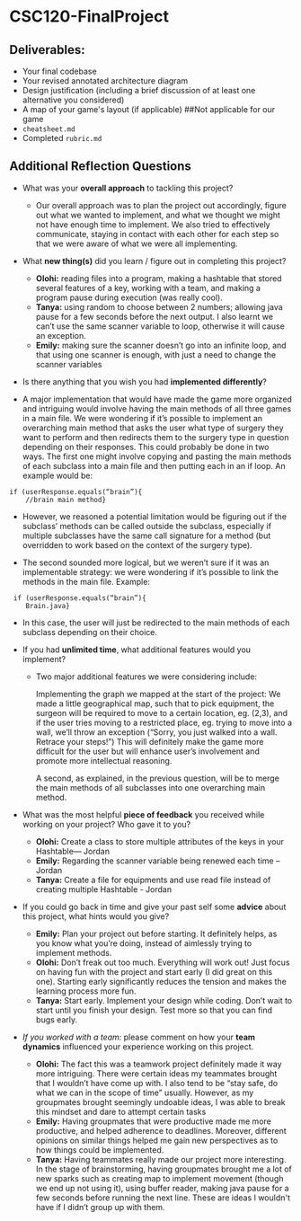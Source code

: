 # CSC120-FinalProject

## Deliverables:
 - Your final codebase 
 - Your revised annotated architecture diagram 
 - Design justification (including a brief discussion of at least one alternative you considered)
 - A map of your game's layout (if applicable) ##Not applicable for our game
 - `cheatsheet.md`
 - Completed `rubric.md`
  
## Additional Reflection Questions
 - What was your **overall approach** to tackling this project?
   - Our overall approach was to plan the project out accordingly, figure out what we wanted to implement, and what we thought we might not have enough time to implement. We also tried to effectively communicate, staying in contact with each other for each step so that we were aware of what we were all implementing.

 - What **new thing(s)** did you learn / figure out in completing this project?
    - **Olohi:** reading files into a program, making a hashtable that stored several features of a key, working with a team, and making a program pause during execution (was really cool).
    - **Tanya:** using random to choose between 2 numbers; allowing java pause for a few seconds before the next output. I also learnt we can’t use the same scanner variable to loop, otherwise it will cause an exception.
    - **Emily:** making sure the scanner doesn’t go into an infinite loop, and that using one scanner is enough, with just a need to change the scanner variables

 - Is there anything that you wish you had **implemented differently**?
- A major implementation that would have made the game more organized and intriguing would involve having the main methods of all three games in a main file. We were wondering if it’s possible to implement an overarching main method that asks the user what type of surgery they want to perform and then redirects them to the surgery type in question depending on their responses. This could probably be done in two ways. The first one might involve copying and pasting the main methods of each subclass into a main file and then putting each in an if loop. An example would be:
```
if (userResponse.equals(“brain”){
	//brain main method}
```
- However, we reasoned a potential limitation would be figuring out if the subclass’ methods can be called outside the subclass, especially if multiple subclasses have the same call signature for a method (but overridden to work based on the context of the surgery type). 

- The second sounded more logical, but we weren’t sure if it was an implementable strategy: we were wondering if it’s possible to link the methods in the main file. Example:
```
 if (userResponse.equals(“brain”){
	Brain.java}
```
 - In this case, the user will just be redirected to the main methods of each subclass depending on their choice. 

 - If you had **unlimited time**, what additional features would you implement?
    - Two major additional features we were considering include:
      
      Implementing the graph we mapped at the start of the project: We made a little geographical map, such that to pick equipment, the surgeon will be required to move to a certain location, eg. (2,3), and if the user tries moving to a restricted place, eg. trying to move into a wall, we’ll throw an exception (“Sorry, you just walked into a wall. Retrace your steps!”) This will definitely make the game more difficult for the user but will enhance user’s involvement and promote more intellectual reasoning.
      
      A second, as explained, in the previous question, will be to merge the main methods of all subclasses into one overarching main method.

 - What was the most helpful **piece of feedback** you received while working on your project? Who gave it to you?
    - **Olohi:** Create a class to store multiple attributes of the keys in your Hashtable— Jordan
    - **Emily:** Regarding the scanner variable being renewed each time – Jordan
    - **Tanya:** Create a file for equipments and use read file instead of creating multiple Hashtable - Jordan
  
 - If you could go back in time and give your past self some **advice** about this project, what hints would you give?
    - **Emily:** Plan your project out before starting. It definitely helps, as you know what you’re doing, instead of aimlessly trying to implement methods.
    - **Olohi:** Don’t freak out too much. Everything will work out! Just focus on having fun with the project and start early (I did great on this one). Starting early significantly reduces the tension and makes the learning process more fun.
    - **Tanya:** Start early. Implement your design while coding. Don’t wait to start until you finish your design. Test more so that you can find bugs early.

 - _If you worked with a team:_ please comment on how your **team dynamics** influenced your experience working on this project.
    - **Olohi:** The fact this was a teamwork project definitely made it way more intriguing. There were certain ideas my teammates brought that I wouldn’t have come up with. I also tend to be “stay safe, do what we can in the scope of time” usually. However, as my groupmates brought seemingly undoable ideas, I was able to break this mindset and dare to attempt certain tasks
    - **Emily:** Having groupmates that were productive made me more productive, and helped adherence to deadlines. Moreover, different opinions on similar things helped me gain new perspectives as to how things could be implemented.
    - **Tanya:** Having teammates really made our project more interesting. In the stage of brainstorming, having groupmates brought me a lot of new sparks such as creating map to implement movement (though we end up not using it), using buffer reader, making java pause for a few seconds before running the next line. These are ideas I wouldn't have if I didn’t group up with them.

